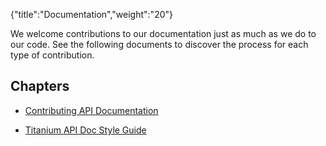 {"title":"Documentation","weight":"20"} 

We welcome contributions to our documentation just as much as we do to our code. See the following documents to discover the process for each type of contribution.

## Chapters

*   [Contributing API Documentation](/docs/appc/Titanium_SDK/Titanium_SDK_Guide/Contributing_to_Titanium/Documentation/Contributing_API_Documentation/)
    
*   [Titanium API Doc Style Guide](/docs/appc/Titanium_SDK/Titanium_SDK_Guide/Contributing_to_Titanium/Documentation/Titanium_API_Doc_Style_Guide/)